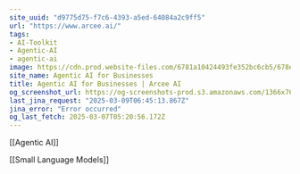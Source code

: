 ```yaml
---
site_uuid: "d9775d75-f7c6-4393-a5ed-64084a2c9ff5"
url: "https://www.arcee.ai/"
tags:
- AI-Toolkit
- Agentic-AI
- agentic-ai
image: https://cdn.prod.website-files.com/6781a10424493fe352bc6cb5/678e92f1a6d5d377d6d94b99_OG%20img.png
site_name: Agentic AI for Businesses
title: Agentic AI for Businesses | Arcee AI
og_screenshot_url: https://og-screenshots-prod.s3.amazonaws.com/1366x768/80/false/38cc33b6ef9c43bef156df7db5f4c71634b81699caa4be16003d09ea9829828b.jpeg
last_jina_request: "2025-03-09T06:45:13.867Z"
jina_error: "Error occurred"
og_last_fetch: 2025-03-07T05:20:56.172Z
---
```

[[Agentic AI]]

[[Small Language Models]]



